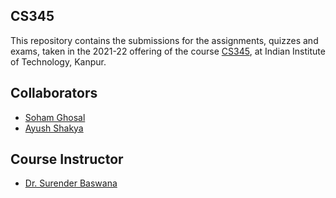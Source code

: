 ## CS345
This repository contains the submissions for the assignments, quizzes and exams, taken in the 2021-22 offering of the course [CS345](https://www.cse.iitk.ac.in/pages/CS345.html), at Indian Institute of Technology, Kanpur.

## Collaborators
 - [Soham Ghosal](https://github.com/soham1192k)
 - [Ayush Shakya](https://github.com/ayushakya2000)

## Course Instructor
 - [Dr. Surender Baswana](https://www.cse.iitk.ac.in/users/sbaswana/)

